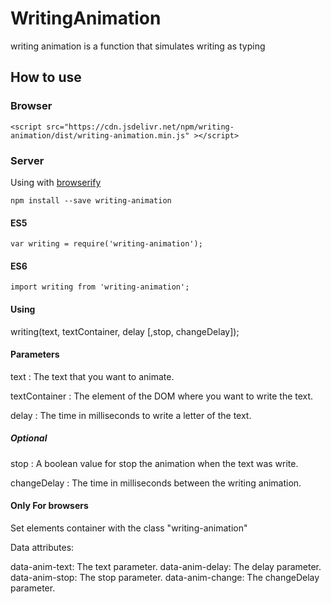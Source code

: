 # WritingAnimation

writing animation is a function that simulates writing as typing

## How to use

### Browser

```
<script src="https://cdn.jsdelivr.net/npm/writing-animation/dist/writing-animation.min.js" ></script>
```

### Server

Using with [browserify](https://github.com/browserify/browserify)

```
npm install --save writing-animation
```

#### ES5
```
var writing = require('writing-animation');
```

#### ES6
```
import writing from 'writing-animation';
```

#### Using

writing(text, textContainer, delay [,stop, changeDelay]);

#### Parameters

text : The text that you want to animate.

textContainer : The element of the DOM where you want to write the text.

delay : The time in milliseconds to write a letter of the text.

##### Optional

stop : A boolean value for stop the animation when the text was write.

changeDelay : The time in milliseconds between the writing animation.

#### Only For browsers

Set elements container with the class "writing-animation"

Data attributes:

data-anim-text: The text parameter.
data-anim-delay: The delay parameter.
data-anim-stop: The stop parameter.
data-anim-change: The changeDelay parameter.
